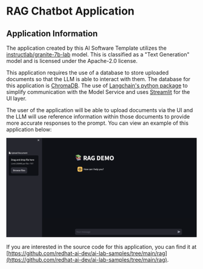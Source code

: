 <!-- Original Recipe README: https://github.com/containers/ai-lab-recipes/blob/main/recipes/natural_language_processing/rag/README.md
-->

# RAG Chatbot Application

## Application Information

The application created by this AI Software Template utilizes the [instructlab/granite-7b-lab](https://huggingface.co/instructlab/granite-7b-lab) model. This is classified as a "Text Generation" model and is licensed under the Apache-2.0 license.

This application requires the use of a database to store uploaded documents so that the LLM is able to interact with them. The database for this application is [ChromaDB](https://www.trychroma.com/). The use of [Langchain's python package](https://python.langchain.com/docs/introduction/) to simplify communication with the Model Service and uses [Streamlit](https://streamlit.io/) for the UI layer.

The user of the application will be able to upload documents via the UI and the LLM will use reference information within those documents to provide more accurate responses to the prompt. You can view an example of this application below:

![image](./images/rag.png)

If you are interested in the source code for this application, you can find it at [https://github.com/redhat-ai-dev/ai-lab-samples/tree/main/rag](https://github.com/redhat-ai-dev/ai-lab-samples/tree/main/rag).